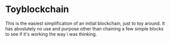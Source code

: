 # Toyblockchain

This is the easiest simplification of an initial blockchain, just to toy around.
It has aboslutely no use and purpose other than chaining a few simple blocks to see
if it's working the way i was thinking. 
